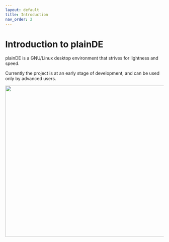 ```yaml
---
layout: default
title: Introduction
nav_order: 2
---
```



# Introduction to plainDE

plainDE is a GNU/Linux desktop environment that strives for lightness and speed.

Currently the project is at an early stage of development, and can be used only by advanced users.

<img src="https://plainde.github.io/scr/scr-latest.png" width="640" height="480">

